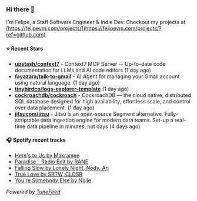 ### Hi there 👋

I'm Felipe, a Staff Software Engineer & Indie Dev. Checkout my projects at [https://felipevm.com/projects/](https://felipevm.com/projects/?ref=github.com).

#### ⭐ Recent Stars
- **[upstash/context7](https://github.com/upstash/context7)** - Context7 MCP Server -- Up-to-date code documentation for LLMs and AI code editors (1 day ago)
- **[fayazara/talk-to-gmail](https://github.com/fayazara/talk-to-gmail)** - AI Agent for managing your Gmail account using natural language. (1 day ago)
- **[tinybirdco/logs-explorer-template](https://github.com/tinybirdco/logs-explorer-template)** (1 day ago)
- **[cockroachdb/cockroach](https://github.com/cockroachdb/cockroach)** - CockroachDB — the cloud native, distributed SQL database designed for high availability, effortless scale, and control over data placement. (1 day ago)
- **[jitsucom/jitsu](https://github.com/jitsucom/jitsu)** - Jitsu is an open-source Segment alternative. Fully-scriptable data ingestion engine for modern data teams. Set-up a real-time data pipeline in minutes, not days (4 days ago)

#### 🎧 Spotify recent tracks
- [Here&#39;s to Us by Makramee](https://open.spotify.com/track/5vYwCrhUHRDIkNFHhdu58o)
- [Paradise - Radio Edit by RANE](https://open.spotify.com/track/6jN88s9JwpS68HTjGTJKbZ)
- [Falling Slow by Lonely Night, Nody, Ari](https://open.spotify.com/track/0GtWjzcGcFLaCEMPTWxWEL)
- [True Love by SRTW, CLOSR](https://open.spotify.com/track/1w6lRo2aEfxCShmR3mXQVr)
- [You&#39;re Somebody Else by Noile](https://open.spotify.com/track/1N4QP63qx7hfUD6A403wY6)

_Powered by [TuneFeed](https://tunefeed.app?ref=github.com)_
